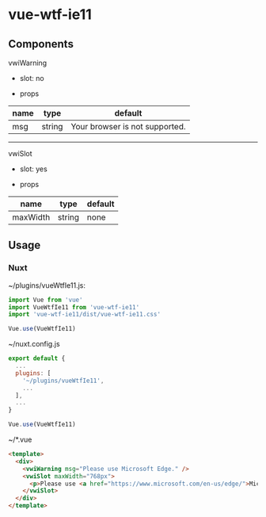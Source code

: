 # vue-wtf-ie11

## Components
vwiWarning
- slot: no

- props

|  name  |  type   |  default  |
| ------ | ------- | --------- |
|  msg   |  string | Your browser is not supported. |

---
vwiSlot
- slot: yes

- props

|  name     |  type   |  default  |
| --------- | ------- | --------- |
|  maxWidth |  string |  none     |

## Usage

### Nuxt
~/plugins/vueWtfIe11.js:

```javascript
import Vue from 'vue'
import VueWtfIe11 from 'vue-wtf-ie11'
import 'vue-wtf-ie11/dist/vue-wtf-ie11.css'

Vue.use(VueWtfIe11)
```

~/nuxt.config.js

```javascript
export default {
  ...
  plugins: [
    '~/plugins/vueWtfIe11',
    ...
  ],
  ...
}

Vue.use(VueWtfIe11)
```

~/*.vue


```html
<template>
  <div>
    <vwiWarning msg="Please use Microsoft Edge." />
    <vwiSlot maxWidth="768px">
      <p>Please use <a href="https://www.microsoft.com/en-us/edge/">Microsoft Edge.</a></p>
    </vwiSlot>
  </div>
</template>
```
